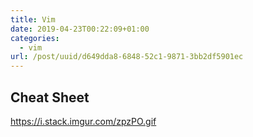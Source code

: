 ```yaml
---
title: Vim
date: 2019-04-23T00:22:09+01:00
categories:
  - vim
url: /post/uuid/d649dda8-6848-52c1-9871-3bb2df5901ec
---
```


## Cheat Sheet

https://i.stack.imgur.com/zpzPO.gif
